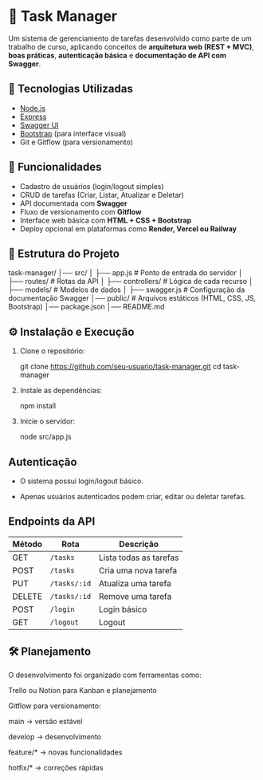 # 📝 Task Manager

Um sistema de gerenciamento de tarefas desenvolvido como parte de um trabalho de curso, aplicando conceitos de **arquitetura web (REST + MVC)**, **boas práticas**, **autenticação básica** e **documentação de API com Swagger**.

## 🚀 Tecnologias Utilizadas
- [Node.js](https://nodejs.org/)
- [Express](https://expressjs.com/)
- [Swagger UI](https://swagger.io/tools/swagger-ui/)
- [Bootstrap](https://getbootstrap.com/) (para interface visual)
- Git e Gitflow (para versionamento)

## 📌 Funcionalidades
- Cadastro de usuários (login/logout simples)
- CRUD de tarefas (Criar, Listar, Atualizar e Deletar)
- API documentada com **Swagger**
- Fluxo de versionamento com **Gitflow**
- Interface web básica com **HTML + CSS + Bootstrap**
- Deploy opcional em plataformas como **Render, Vercel ou Railway**

## 📂 Estrutura do Projeto
task-manager/
│── src/
│ ├── app.js # Ponto de entrada do servidor
│ ├── routes/ # Rotas da API
│ ├── controllers/ # Lógica de cada recurso
│ ├── models/ # Modelos de dados
│ ├── swagger.js # Configuração da documentação Swagger
│── public/ # Arquivos estáticos (HTML, CSS, JS, Bootstrap)
│── package.json
│── README.md


## ⚙️ Instalação e Execução

1. Clone o repositório:

   git clone https://github.com/seu-usuario/task-manager.git
   cd task-manager

2. Instale as dependências:

   npm install

3. Inicie o servidor:

   node src/app.js


## Autenticação

- O sistema possui login/logout básico.

- Apenas usuários autenticados podem criar, editar ou deletar tarefas.

## Endpoints da API

| Método | Rota         | Descrição              |
| ------ | ------------ | ---------------------- |
| GET    | `/tasks`     | Lista todas as tarefas |
| POST   | `/tasks`     | Cria uma nova tarefa   |
| PUT    | `/tasks/:id` | Atualiza uma tarefa    |
| DELETE | `/tasks/:id` | Remove uma tarefa      |
| POST   | `/login`     | Login básico           |
| GET    | `/logout`    | Logout                 |


## 🛠️ Planejamento

O desenvolvimento foi organizado com ferramentas como:

Trello ou Notion para Kanban e planejamento

Gitflow para versionamento:

main → versão estável

develop → desenvolvimento

feature/* → novas funcionalidades

hotfix/* → correções rápidas
